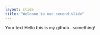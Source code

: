 ```yaml
---
layout: slide
title: "Welcome to our second slide" 
---
```


Your text
Hello this is my github.. something!

